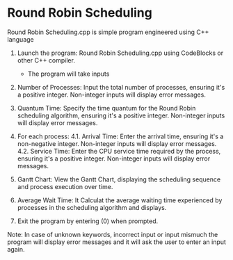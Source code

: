 # Round Robin Scheduling
Round Robin Scheduling.cpp is simple program engineered using C++ language 
 1. Launch the program: Round Robin Scheduling.cpp using CodeBlocks or other C++ compiler.
      
	 * The program will take inputs
 2. Number of Processes: Input the total number of processes, ensuring it's a positive integer. 
                         Non-integer inputs will display error messages.
 3. Quantum Time: Specify the time quantum for the Round Robin scheduling algorithm, ensuring it's a positive integer. 
                  Non-integer inputs will display error messages.
 4. For each process:
    4.1. Arrival Time: Enter the arrival time, ensuring it's a non-negative integer. 
                       Non-integer inputs will display error messages.
    4.2. Service Time: Enter the CPU service time required by the process, ensuring it's a positive integer.
                       Non-integer inputs will display error messages.
 5. Gantt Chart: View the Gantt Chart, displaying the scheduling sequence and process execution over time.
 6. Average Wait Time: It Calculat the average waiting time experienced by processes in the scheduling algorithm and displays.
 7. Exit the program by entering (0) when prompted.

   Note: In case of unknown keywords, incorrect input or input mismuch
         the program will display error messages and it will ask the user to enter an input again.

